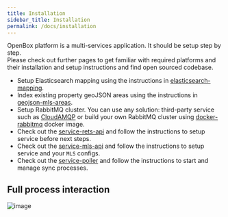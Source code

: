 ```yaml
---
title: Installation
sidebar_title: Installation
permalink: /docs/installation
---
```


OpenBox platform is a multi-services application. It should be setup step by step.    
Please check out further pages to get familiar with required platforms and their installation and setup instructions and find open sourced codebase.

* Setup Elasticsearch mapping using the instructions in [elasticsearch-mapping](https://boxmls.github.io/apps/elasticsearch).
* Index existing property geoJSON areas using the instructions in [geojson-mls-areas](https://boxmls.github.io/apps/geojson-mls-areas).
* Setup RabbitMQ cluster. You can use any solution: third-party service such as [CloudAMQP](https://www.cloudamqp.com/) or build your own RabbitMQ cluster using  [docker-rabbitmq](https://boxmls.github.io/apps/rabbitmq) docker image.
* Check out the [service-rets-api](https://boxmls.github.io/apps/rets-api) and follow the instructions to setup service before next steps.
* Check out the [service-mls-api](https://boxmls.github.io/apps/mls-api) and follow the instructions to setup service and your `MLS` configs.
* Check out the [service-poller](https://boxmls.github.io/apps/poller) and follow the instructions to start and manage sync processes.

## Full process interaction

![image](https://user-images.githubusercontent.com/308489/57467645-93f77700-728b-11e9-875d-0fdb96215262.png)